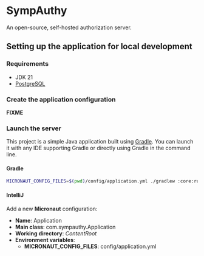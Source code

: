 # SympAuthy

An open-source, self-hosted authorization server.

## Setting up the application for local development

### Requirements

- JDK 21
- [PostgreSQL](https://www.postgresql.org/)

### Create the application configuration

**FIXME**

### Launch the server

This project is a simple Java application built using [Gradle](https://gradle.org/).
You can launch it with any IDE supporting Gradle or directly using Gradle in the command line.

#### Gradle

```bash
MICRONAUT_CONFIG_FILES=$(pwd)/config/application.yml ./gradlew :core:run
```

#### IntelliJ

Add a new **Micronaut** configuration:
- **Name**: Application
- **Main class**: com.sympauthy.Application
- **Working directory**: $ContentRoot$
- **Environment variables**:
  - **MICRONAUT_CONFIG_FILES**: config/application.yml
